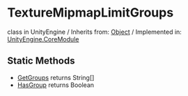# TextureMipmapLimitGroups
class in UnityEngine
 / Inherits from: <a href="https://docs.unity3d.com/6000.0/Documentation/ScriptReference/Object.html">Object</a> / Implemented in: <a href="https://docs.unity3d.com/6000.0/Documentation/ScriptReference/UnityEngine.CoreModule.html">UnityEngine.CoreModule</a>
## Static Methods
- <a href="https://docs.unity3d.com/6000.0/Documentation/ScriptReference/TextureMipmapLimitGroups.GetGroups.html">GetGroups</a> returns String[]
- <a href="https://docs.unity3d.com/6000.0/Documentation/ScriptReference/TextureMipmapLimitGroups.HasGroup.html">HasGroup</a> returns Boolean
